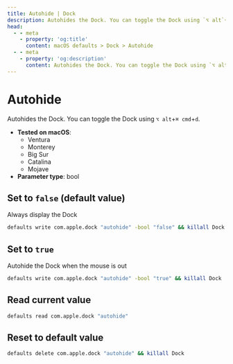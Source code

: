 ```yaml
---
title: Autohide | Dock
description: Autohides the Dock. You can toggle the Dock using `⌥ alt`+`⌘ cmd`+`d`.
head:
  - - meta
    - property: 'og:title'
      content: macOS defaults > Dock > Autohide
  - - meta
    - property: 'og:description'
      content: Autohides the Dock. You can toggle the Dock using `⌥ alt`+`⌘ cmd`+`d`.
---
```


# Autohide

Autohides the Dock. You can toggle the Dock using `⌥ alt`+`⌘ cmd`+`d`.

<!-- break lists -->

- **Tested on macOS**:
  - Ventura
  - Monterey
  - Big Sur
  - Catalina
  - Mojave
- **Parameter type**: bool

## Set to `false` (default value)

Always display the Dock

```bash
defaults write com.apple.dock "autohide" -bool "false" && killall Dock
```

## Set to `true`

Autohide the Dock when the mouse is out

```bash
defaults write com.apple.dock "autohide" -bool "true" && killall Dock
```

## Read current value

```bash
defaults read com.apple.dock "autohide"
```

## Reset to default value

```bash
defaults delete com.apple.dock "autohide" && killall Dock
```
